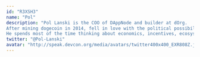 ```yaml
---
id: "R3XSH3"
name: "Pol"
description: "Pol Lanski is the COO of DAppNode and builder at dOrg.
After mining dogecoin in 2014, fell in love with the political possibilities of blockchains - starting with the dependency of political sovereignty from economic sovereignty. 
He spends most of the time thinking about economics, incentives, ecosystems and outcomes."
twitter: "@Pol-Lanski"
avatar: "http://speak.devcon.org/media/avatars/twitter400x400_EXR808Z.jpg"
---
```


